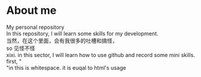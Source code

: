 # About me
My personal repository
<br>
In this repository, I will learn some skills for my development.
<br>
当然，在这个里面，会有我很多的吐槽和搞怪，
<br>
so 见怪不怪
<br>
xixi.
in this sector, I will learn how to use github and record some mini skills.
<br>
first, "<br>"in this is whitespace. it is euqal to html's usage
